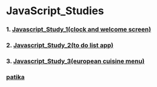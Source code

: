 # JavaScript_Studies
### 1. [Javascript_Study_1(clock and welcome screen)](https://github.com/KaderErgin/Javascript/tree/master/Javascript_Study_1)
### 2. [Javascript_Study_2(to do list app)](https://github.com/KaderErgin/JavaScript/tree/master/Javascript_Study_2)
### 3. [Javascript_Study_3(european cuisine menu)](https://github.com/KaderErgin/JavaScript/tree/master/Javascript_Study_3)  
### [patika](https://academy.patika.dev/tr/profile)

